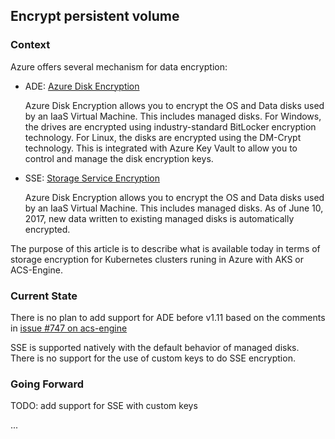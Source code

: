 ## Encrypt persistent volume
### Context
Azure offers several mechanism for data encryption:
- ADE: [Azure Disk Encryption](https://docs.microsoft.com/en-us/azure/security/azure-security-disk-encryption)

    Azure Disk Encryption allows you to encrypt the OS and Data disks used by an IaaS Virtual Machine. This includes managed disks. For Windows, the drives are encrypted using industry-standard BitLocker encryption technology. For Linux, the disks are encrypted using the DM-Crypt technology. This is integrated with Azure Key Vault to allow you to control and manage the disk encryption keys.

- SSE: [Storage Service Encryption](https://docs.microsoft.com/en-us/azure/storage/common/storage-service-encryption)

    Azure Disk Encryption allows you to encrypt the OS and Data disks used by an IaaS Virtual Machine. This includes managed disks. As of June 10, 2017, new data written to existing managed disks is automatically encrypted.

The purpose of this article is to describe what is available today in terms of storage encryption for Kubernetes clusters runing in Azure with AKS or ACS-Engine.

### Current State
There is no plan to add support for ADE before v1.11 based on the comments in [issue #747 on acs-engine](https://github.com/Azure/acs-engine/issues/747)

SSE is supported natively with the default behavior of managed disks. There is no support for the use of custom keys to do SSE encryption.

### Going Forward
TODO: add support for SSE with custom keys

...
